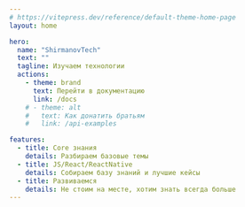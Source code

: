 ```yaml
---
# https://vitepress.dev/reference/default-theme-home-page
layout: home

hero:
  name: "ShirmanovTech"
  text: ""
  tagline: Изучаем технологии
  actions:
    - theme: brand
      text: Перейти в документацию
      link: /docs
    # - theme: alt
    #   text: Как донатить братьям
    #   link: /api-examples

features:
  - title: Core знания
    details: Разбираем базовые темы
  - title: JS/React/ReactNative
    details: Собираем базу знаний и лучшие кейсы
  - title: Развиваемся
    details: Не стоим на месте, хотим знать всегда больше
---
```


